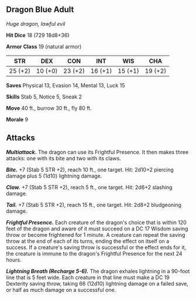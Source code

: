 ## Dragon Blue Adult

*Huge dragon, lawful evil*

**Hit Dice** 18 (729 18d8+36)

**Armor Class** 19 (natural armor)

| STR     | DEX     | CON     | INT     | WIS     | CHA     |
|---------|---------|---------|---------|---------|---------|
| 25 (+2) | 10 (+0) | 23 (+2) | 16 (+1) | 15 (+1) | 19 (+2) |

**Saves** Physical 13, Evasion 14, Mental 13, Luck 15

**Skills** Stab 5, Notice 5, Sneak 2

**Move** 40 ft., burrow 30 ft., fly 80 ft.

**Morale** 9

## Attacks

***Multiattack.*** The dragon can use its Frightful Presence. It then makes three attacks: one with its bite and two with its claws.

***Bite.*** +7 (Stab 5 STR +2), reach 10 ft., one target. Hit: 2d10+2 piercing damage plus 5 (1d10) lightning damage.

***Claw.*** +7 (Stab 5 STR +2), reach 5 ft., one target. Hit: 2d6+2 slashing damage.

***Tail.*** +7 (Stab 5 STR +2), reach 15 ft., one target. Hit: 2d8+2 bludgeoning damage.

***Frightful Presence.*** Each creature of the dragon's choice that is within 120 feet of the dragon and aware of it must succeed on a DC 17 Wisdom saving throw or become frightened for 1 minute. A creature can repeat the saving throw at the end of each of its turns, ending the effect on itself on a success. If a creature's saving throw is successful or the effect ends for it, the creature is immune to the dragon's Frightful Presence for the next 24 hours.

***Lightning Breath (Recharge 5-6).*** The dragon exhales lightning in a 90-foot line that is 5 feet wide. Each creature in that line must make a DC 19 Dexterity saving throw, taking 66 (12d10) lightning damage on a failed save, or half as much damage on a successful one.


